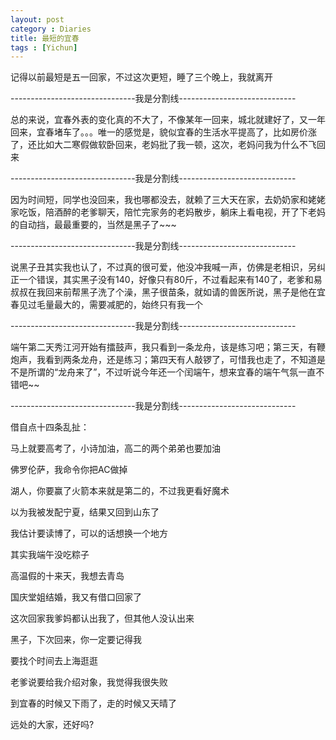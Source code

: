 ```yaml
---
layout: post
category : Diaries
title: 最短的宜春
tags : [Yichun]
---
```



记得以前最短是五一回家，不过这次更短，睡了三个晚上，我就离开

 

-------------------------------我是分割线-----------------------------

 

总的来说，宜春外表的变化真的不大了，不像某年一回来，城北就建好了，又一年回来，宜春堵车了。。。唯一的感觉是，貌似宜春的生活水平提高了，比如房价涨了，还比如大二寒假做软卧回来，老妈批了我一顿，这次，老妈问我为什么不飞回来

 

-------------------------------我是分割线-----------------------------

 

因为时间短，同学也没回来，我也哪都没去，就赖了三大天在家，去奶奶家和姥姥家吃饭，陪酒醉的老爹聊天，陪忙完家务的老妈散步，躺床上看电视，开了下老妈的自动挡，最最重要的，当然是黑子了~~~

 

-------------------------------我是分割线-----------------------------

 

说黑子丑其实我也认了，不过真的很可爱，他没冲我喊一声，仿佛是老相识，另纠正一个错误，其实黑子没有140，好像只有80斤，不过看起来有140了，老爹和易叔叔在我回来前帮黑子洗了个澡，黑子很苗条，就如请的兽医所说，黑子是他在宜春见过毛量最大的，需要减肥的，始终只有我一个

 

-------------------------------我是分割线-----------------------------

 

端午第二天秀江河开始有擂鼓声，我只看到一条龙舟，该是练习吧；第三天，有鞭炮声，我看到两条龙舟，还是练习；第四天有人敲锣了，可惜我也走了，不知道是不是所谓的“龙舟来了”，不过听说今年还一个闰端午，想来宜春的端午气氛一直不错吧~~

 

-------------------------------我是分割线-----------------------------

借自点十四条乱扯：

马上就要高考了，小诗加油，高二的两个弟弟也要加油

佛罗伦萨，我命令你把AC做掉

湖人，你要赢了火箭本来就是第二的，不过我更看好魔术

以为我被发配宁夏，结果又回到山东了

我估计要读博了，可以的话想换一个地方

其实我端午没吃粽子

高温假的十来天，我想去青岛

国庆堂姐结婚，我又有借口回家了

这次回家我爹妈都认出我了，但其他人没认出来

黑子，下次回来，你一定要记得我

要找个时间去上海逛逛

老爹说要给我介绍对象，我觉得我很失败

到宜春的时候又下雨了，走的时候又天晴了

远处的大家，还好吗?